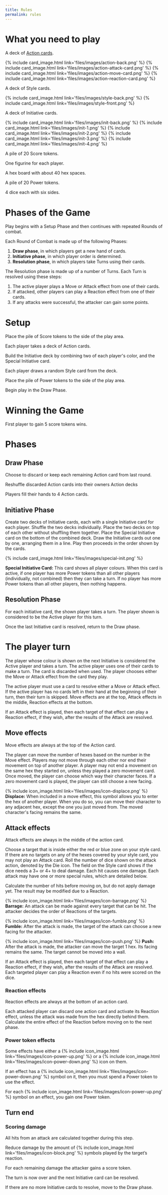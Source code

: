 ```yaml
---
title: Rules
permalink: rules
---
```

# What you need to play
A deck of [Action cards](files/card-layout.pdf).

{% include card_image.html link='files/images/action-back.png' %}
{% include card_image.html link='files/images/action-attack-card.png' %}
{% include card_image.html link='files/images/action-move-card.png' %}
{% include card_image.html link='files/images/action-reaction-card.png' %}

A deck of Style cards.

{% include card_image.html link='files/images/style-back.png' %}
{% include card_image.html link='files/images/style-front.png' %}

A deck of Initiative cards.

{% include card_image.html link='files/images/init-back.png' %}
{% include card_image.html link='files/images/init-1.png' %}
{% include card_image.html link='files/images/init-2.png' %}
{% include card_image.html link='files/images/init-3.png' %}
{% include card_image.html link='files/images/init-4.png' %}

A pile of 20 Score tokens.

One figurine for each player.

A hex board with about 40 hex spaces.

A pile of 20 Power tokens.

4 dice each with six sides.

# Phases of the Game
Play begins with a Setup Phase and then continues with repeated Rounds of combat.

Each Round of Combat is made up of the following Phases:

1. **Draw phase**, in which players get a new hand of cards.
2. **Initiative phase**, in which player order is determined.
3. **Resolution phase**, in which players take Turns using their cards.

The Resolution phase is made up of a number of Turns. Each Turn is resolved using these steps:
1. The active player plays a Move or Attack effect from one of their cards.
2. If attacked, other players can play a Reaction effect from one of their cards.
3. If any attacks were successful, the attacker can gain some points.


# Setup
Place the pile of Score tokens to the side of the play area.

Each player takes a deck of Action cards.

Build the Initiative deck by combining two of each player's color, and the Special Initiative card.  

Each player draws a random Style card from the deck.

Place the pile of Power tokens to the side of the play area.

Begin play in the Draw Phase.

# Winning the Game
First player to gain 5 score tokens wins.

# Phases
## Draw Phase
Choose to discard or keep each remaining Action card from last round.

Reshuffle discarded Action cards into their owners Action decks

Players fill their hands to 4 Action cards.

## Initiative Phase
Create two decks of Initiative cards, each with a single Initiative card for each player.
Shuffle the two decks individually.
Place the two decks on top of each other without shuffling them together.
Place the Special Initiative card on the bottom of the combined deck.
Draw the Initiative cards out one by one, arranging them in a line.
Play then proceeds in the order shown by the cards.

{% include card_image.html link='files/images/special-init.png' %} 

**Special Initiative Card:** This card shows all player colours. 
When this card is active, if one player has more Power tokens than all other players (individually, not combined) then they can take a turn. 
If no player has more Power tokens than all other players, then nothing happens.

## Resolution Phase
For each initiative card, the shown player takes a turn. 
The player shown is considered to be the Active player for this turn.

Once the last Initiative card is resolved, return to the Draw phase.

# The player turn
The player whose colour is shown on the next Initiative is considered the Active player and takes a turn. 
The active player uses one of their cards to make a turn. 
The card is discarded when used. 
The player chooses either the Move or Attack effect from the card they play.

The active player must use a card to resolve either a Move or Attack effect.
If the active player has no cards left in their hand at the beginning of their turn, then their turn is skipped.
Move effects are at the top, Attack effects in the middle, Reaction effects at the bottom.

If an Attack effect is played, then each target of that effect can play a Reaction effect, if they wish, after the results of the Attack are resolved.

## Move effects
Move effects are always at the top of the Action card.

The player can move the number of hexes based on the number in the Move effect. 
Players may not move through each other nor end their movement on top of another player.
A player may not end a movement on the same hex they started on, unless they played a zero movement card.
Once moved, the player can choose which way their character faces.
If a zero movement card is played, the player can still choose a new facing.

{% include icon_image.html link='files/images/icon-displace.png' %} 
**Displace:**   When included in a move effect, this symbol allows you to enter the hex of another player. 
When you do so, you can move their character to any adjacent hex, except the one you just moved from. 
The moved character's facing remains the same. 

## Attack effects
Attack effects are always in the middle of the action card.

Choose a target that is inside either the red or blue zone on your style card. 
If there are no targets on any of the hexes covered by your style card, you may not play an Attack card.
Roll the number of dice shown on the attack action, denoted by the Die icon. 
The field on the Style card shows if the dice needs a 3+ or 4+ to deal damage. 
Each hit causes one damage. Each attack may have one or more special rules, which are detailed below.

Calculate the number of hits before moving on, but do not apply damage yet. 
The result may be modified due to a Reaction.

{% include icon_image.html link='files/images/icon-barrage.png' %} 
**Barrage:** An attack can be made against every target that can be hit. 
The attacker decides the order of Reactions of the targets.

{% include icon_image.html link='files/images/icon-fumble.png' %} 
**Fumble:** After the attack is made, the target of the attack can choose a new facing for the attacker.

{% include icon_image.html link='files/images/icon-push.png' %} 
**Push:** After the attack is made, the attacker can move the target 1 hex.
Its facing remains the same.
The target cannot be moved into a wall.

If an Attack effect is played, then each target of that effect can play a Reaction effect, if they wish, after the results of the Attack are resolved.
Each targeted player can play a Reaction even if no hits were scored on the dice.

### Reaction effects
Reaction effects are always at the bottom of an action card.

Each attacked player can discard one action card and activate its Reaction effect, unless the attack was made from the hex directly behind them. 
Calculate the entire effect of the Reaction before moving on to the next phase.

### Power token effects
Some effects have either a {% include icon_image.html link='files/images/icon-power-up.png' %} or a {% include icon_image.html link='files/images/icon-power-down.png' %} icon on them.

If an effect has a {% include icon_image.html link='files/images/icon-power-down.png' %} symbol on it, then you must spend a Power token to use the effect.

For each {% include icon_image.html link='files/images/icon-power-up.png' %} symbol on an effect, you gain one Power token.

## Turn end
### Scoring damage
All hits from an attack are calculated together during this step.

Reduce damage by the amount of {% include icon_image.html link='files/images/icon-block.png' %} symbols played by the target’s reaction.

For each remaining damage the attacker gains a score token.

The turn is now over and the next Initiative card can be resolved.

If there are no more Initiative cards to resolve, move to the Draw phase.


